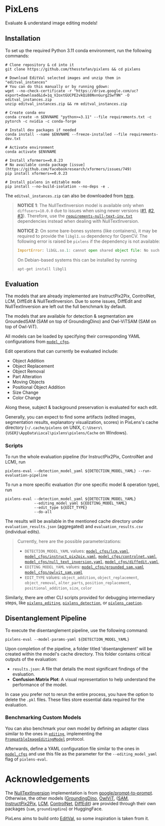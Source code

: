 # PixLens

Evaluate & understand image editing models!

## Installation

To set up the required Python 3.11 conda environment, run the following commands:

```shell
# Clone repository & cd into it
git clone https://github.com/thesstefan/pixlens && cd pixlens

# Download EditVal selected images and unzip them in "editval_instances"
# You can do this manually or by running gdown:
wget --no-check-certificate -r "https://drive.google.com/uc?export=download&id=1q_V2oxtGUCPE2vkQi88NvnGurg2Swf9N" -O editval_instances.zip
unzip editval_instances.zip && rm editval_instances.zip

# Create conda env
conda create -n $ENVNAME "python>=3.11" --file requirements.txt -c pytorch -c nvidia -c conda-forge

# Install dev packages if needed
conda install --name $ENVNAME --freeze-installed --file requirements-dev.txt

# Activate environment
conda activate $ENVNAME

# Install xformers==0.0.23
# No available conda package [issue](https://github.com/facebookresearch/xformers/issues/749)
pip install xformers==0.0.23

# Install pixlens in editable mode
pip install --no-build-isolation --no-deps -e .
```

The `editval_instances.zip` can also be downloaded from [here](https://drive.google.com/uc?export=download&id=1q_V2oxtGUCPE2vkQi88NvnGurg2Swf9N).

> **NOTICE 1**: The NullTextInversion model is available only when `diffusers=10.0.0` due to 
> issues when using newer versions ([#1](https://github.com/google/prompt-to-prompt/issues/57), 
> [#2](https://github.com/google/prompt-to-prompt/issues/72), [#3](https://github.com/google/prompt-to-prompt/issues/37)).
> Therefore, use the [`requirements-null-text-inv.txt`](https://github.com/thesstefan/pixlens/blob/main/requirements-null-text-inv.txt) 
> dependencies instead when dealing with NullTextInversion.
>
> **NOTICE 2**: On some bare-bones systems (like containers), it may be required to provide the `libgl1.so` dependency for OpenCV. The
> following error is raised be `pixlens` if the dependency is not available:
>```python
> ImportError: libGL.so.1: cannot open shared object file: No such file or directory
>```
> On Debian-based systems this can be installed by running
>```
> apt-get install libgl1
>```

## Evaluation

The models that are already implemented are InstructPix2Pix, ControlNet, LCM, DiffEdit & NullTextInversion. 
Due to some issues, DiffEdit and NullTextInversion are left out the full benchmark by default. 

The models that are available for detection & segmentation are GroundedSAM (SAM on top of GroundingDino) and 
Owl-ViTSAM (SAM on top of Owl-ViT).

All models can be loaded by specifying their corresponding YAML configurations 
from [`model_cfgs`](https://github.com/thesstefan/pixlens/tree/main/model_cfgs).

Edit operations that can currently be evaluated include:
- Object Addition
- Object Replacement
- Object Removal
- Part Alteration
- Moving Objects
- Positional Object Addition
- Size Change
- Color Change

Along these, subject & background preservation is evaluated for each edit.

Generally, you can expect to find some artifacts (edited images, segmentation results, explanatory visualization, scores) 
in PixLens's cache directory (`~/.cache/pixlens` on UNIX, `C:\Users\{USER}\AppData\Local\pixlens\pixlens/Cache` on Windows).

###  Scripts

To run the whole evaluation pipeline (for InstructPix2Pix, ControlNet and LCM), run 
```shell
pixlens-eval --detection_model_yaml ${DETECTION_MODEL_YAML} --run-evaluation-pipeline
```

To run a more specific evaluation (for one specific model & operation type), run
```shell
pixlens-eval --detection_model_yaml ${DETECTION_MODEL_YAML} 
             --editing_model_yaml ${EDITING_MODEL_YAML}
             --edit_type ${EDIT_TYPE}
             --do-all
```

The results will be available in the mentioned cache directory under `evaluation_results.json` (aggregated) and
`evaluation_results.csv` (individual edits).

>Currently, here are the possible parameterizations:
>- `DETECTION_MODEL_YAML` values: 
>[`model_cfgs/lcm.yaml`](https://github.com/thesstefan/pixlens/blob/main/model_cfgs/lcm.yaml),
>[`model_cfgs/instruct_pix2pix.yaml`](https://github.com/thesstefan/pixlens/blob/main/model_cfgs/instruct_pix2pix.yaml),
>[`model_cfgs/controlnet.yaml`](https://github.com/thesstefan/pixlens/blob/main/model_cfgs/controlnet.yaml),
>[`model_cfgs/null_text_inversion.yaml`](https://github.com/thesstefan/pixlens/blob/main/model_cfgs/null_text_inversion.yaml),
>[`model_cfgs/diffedit.yaml`](https://github.com/thesstefan/pixlens/blob/main/model_cfgs/diffedit.yaml),
>- `EDITING_MODEL_YAML` values: [`model_cfgs/grounded_sam.yaml`](https://github.com/thesstefan/pixlens/blob/main/model_cfgs/grounded_sam.yaml)
>[`model_cfgs/owlvit_sam.yaml`](https://github.com/thesstefan/pixlens/blob/main/model_cfgs/owlvit_sam.yaml)
>- `EDIT_TYPE` values: `object_addition`, `object_replacement`, `object_removal`, `alter_parts`, 
>`position_replacement`, `positional_addition`, `size`, `color`

Similarly, there are other CLI scripts provided for debugging intermediary steps, like [`pixlens_editing`](https://github.com/thesstefan/pixlens/blob/main/pixlens/cli/pixlens_editing_cli.py),
[`pixlens_detection`](https://github.com/thesstefan/pixlens/blob/main/pixlens/cli/pixlens_detection_cli.py), or [`pixlens_caption`](https://github.com/thesstefan/pixlens/blob/main/pixlens/cli/pixlens_caption_cli.py).

## Disentanglement Pipeline

To execute the disentanglement pipeline, use the following command:

```shell
pixlens-eval --model-params-yaml ${DETECTION_MODEL_YAML}
```
Upon completion of the pipeline, a folder titled 'disentanglement' will be created within the model's cache directory. This folder contains critical outputs of the evaluation:

- `results.json`: A file that details the most significant findings of the evaluation.
- **Confusion Matrix Plot**: A visual representation to help understand the performance of the model.

In case you prefer not to rerun the entire process, you have the option to delete the `.pkl` files. These files store essential data required for the evaluation.


### Benchmarking Custom Models

You can also benchmark your own model by defining an adapter class similar to the ones in [`editing`](https://github.com/thesstefan/pixlens/tree/main/pixlens/editing), implementing
the [`PrompatbleImageEditingModel`](https://github.com/thesstefan/pixlens/blob/main/pixlens/editing/interfaces.py#L16) protocol.

Afterwards, define a YAML configuration file similar to the ones in [`model_cfgs`](https://github.com/thesstefan/pixlens/tree/main/model_cfgs) and use this file as the
parameter for the `--editing_model_yaml` flag of `pixlens-eval`.

# Acknowledgements

The [NullTextInversion](https://arxiv.org/abs/2211.09794) implementation is from [google/prompt-to-prompt](https://github.com/google/prompt-to-prompt). Otherwise,
the other models ([GroundingDino](https://arxiv.org/abs/2303.05499), [OwlViT](https://arxiv.org/abs/2205.06230),  ([SAM](https://arxiv.org/abs/2304.02643),
[InstructPix2Pix](https://arxiv.org/abs/2211.09800), [LCM](https://arxiv.org/abs/2310.04378), [ControlNet](https://arxiv.org/abs/2302.05543),
[DiffEdit](https://arxiv.org/abs/2210.11427)) are provided through their own packages (`sam`, `groundingdino`) or HuggingFace.

PixLens aims to build onto [EditVal](https://github.com/deep-ml-research/editval_code), so some inspiration is taken from it.
